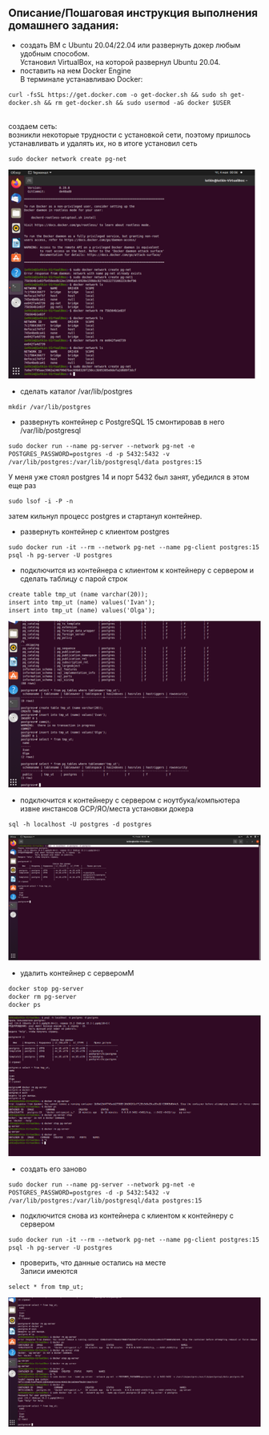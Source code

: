 ## **Описание/Пошаговая инструкция выполнения домашнего задания:**
* создать ВМ с Ubuntu 20.04/22.04 или развернуть докер любым удобным способом.</br>
Установил VirtualBox, на которой развернул Ubuntu 20.04.
* поставить на нем Docker Engine </br>
В терминале устанавливаю Docker:</br>
```
curl -fsSL https://get.docker.com -o get-docker.sh && sudo sh get-docker.sh && rm get-docker.sh && sudo usermod -aG docker $USER
```
</br>создаем сеть:</br>
возникли некоторые трудности с установкой сети, поэтому пришлось устанавливать и удалять их, но в итоге установил сеть

```
sudo docker network create pg-net
```

![Inst](scrin/docker_net.png) 


* сделать каталог /var/lib/postgres </br>
```
mkdir /var/lib/postgres
```
* развернуть контейнер с PostgreSQL 15 смонтировав в него /var/lib/postgresql
```
sudo docker run --name pg-server --network pg-net -e POSTGRES_PASSWORD=postgres -d -p 5432:5432 -v /var/lib/postgres:/var/lib/postgresql/data postgres:15
```
У меня уже стоял postgres 14 и порт 5432 был занят, убедился в этом еще раз
```
sudo lsof -i -P -n
```
затем кильнул процесс postgres и стартанул контейнер. 
* развернуть контейнер с клиентом postgres</br>
```
sudo docker run -it --rm --network pg-net --name pg-client postgres:15 psql -h pg-server -U postgres
```
* подключится из контейнера с клиентом к контейнеру с сервером и сделать
таблицу с парой строк</br>
```postgres
create table tmp_ut (name varchar(20));
insert into tmp_ut (name) values('Ivan');
insert into tmp_ut (name) values('Olga');
```
![table](scrin/docker_table.png) 
* подключится к контейнеру с сервером с ноутбука/компьютера извне инстансов GCP/ЯО/места установки докера</br>
```
sql -h localhost -U postgres -d postgres
```
![connect](scrin/docker_izvne.png) 
* удалить контейнер с серверомM</br>
```
docker stop pg-server
docker rm pg-server
docker ps
```
![delete](scrin/docker_rm.png) 
* создать его заново
```
sudo docker run --name pg-server --network pg-net -e POSTGRES_PASSWORD=postgres -d -p 5432:5432 -v /var/lib/postgres:/var/lib/postgresql/data postgres:15
```
* подключится снова из контейнера с клиентом к контейнеру с сервером
```
sudo docker run -it --rm --network pg-net --name pg-client postgres:15 psql -h pg-server -U postgres
```
* проверить, что данные остались на месте</br>
Записи имеются
```postgres
select * from tmp_ut;
```
![fin](scrin/finish.png) 